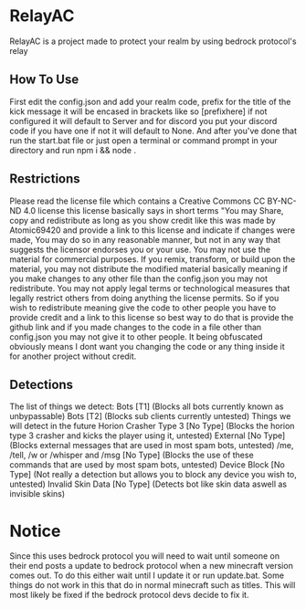 # RelayAC
RelayAC is a project made to protect your realm by using bedrock protocol's relay

## How To Use
First edit the config.json and add your realm code, prefix for the title of the kick message it will be encased in brackets like so [prefixhere] if not configured it will default to Server and for discord you put your discord code if you have one if not it will default to None. And after you've done that run the start.bat file or just open a terminal or command prompt in your directory and run npm i && node .

## Restrictions
Please read the license file which contains a Creative Commons CC BY-NC-ND 4.0 license this license basically says in short terms "You may Share, copy and redistribute as long as you show credit like this was made by Atomic69420 and provide a link to this license and indicate if changes were made, You may do so in any reasonable manner, but not in any way that suggests the licensor endorses you or your use. You may not use the material for commercial purposes. If you remix, transform, or build upon the material, you may not distribute the modified material basically meaning if you make changes to any other file than the config.json you may not redistribute. You may not apply legal terms or technological measures that legally restrict others from doing anything the license permits. So if you wish to redistribute meaning give the code to other people you have to provide credit and a link to this license so best way to do that is provide the github link and if you made changes to the code in a file other than config.json you may not give it to other people. It being obfuscated obviously means I dont want you changing the code or any thing inside it for another project without credit.

## Detections
The list of things we detect:
Bots [T1] (Blocks all bots currently known as unbypassable)
Bots [T2] (Blocks sub clients currently untested)
Things we will detect in the future
Horion Crasher Type 3 [No Type] (Blocks the horion type 3 crasher and kicks the player using it, untested)
External [No Type] (Blocks external messages that are used in most spam bots, untested)
/me, /tell, /w or /whisper and /msg [No Type] (Blocks the use of these commands that are used by most spam bots, untested)
Device Block [No Type] (Not really a detection but allows you to block any device you wish to, untested)
Invalid Skin Data [No Type] (Detects bot like skin data aswell as invisible skins)

# Notice
Since this uses bedrock protocol you will need to wait until someone on their end posts a update to bedrock protocol when a new minecraft version comes out. To do this either wait until I update it or run update.bat.
Some things do not work in this that do in normal minecraft such as titles. This will most likely be fixed if the bedrock protocol devs decide to fix it.

